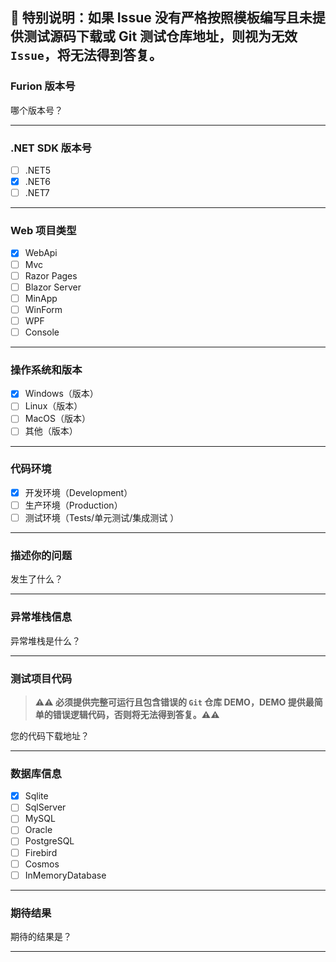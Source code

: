 ## 💢 特别说明：如果 Issue 没有严格按照模板编写且未提供测试源码下载或 Git 测试仓库地址，则视为无效 `Issue`，将无法得到答复。

### Furion 版本号

哪个版本号？

---

### .NET SDK 版本号

- [ ] .NET5
- [x] .NET6
- [ ] .NET7

---

### Web 项目类型

- [x] WebApi
- [ ] Mvc
- [ ] Razor Pages
- [ ] Blazor Server
- [ ] MinApp
- [ ] WinForm
- [ ] WPF
- [ ] Console

---

### 操作系统和版本

- [x] Windows（版本）
- [ ] Linux（版本）
- [ ] MacOS（版本）
- [ ] 其他（版本）

---

### 代码环境

- [x] 开发环境（Development）
- [ ] 生产环境（Production）
- [ ] 测试环境（Tests/单元测试/集成测试 ）

---

### 描述你的问题

发生了什么？

---

### 异常堆栈信息

异常堆栈是什么？

---

### 测试项目代码

> **⚠⚠ 必须提供完整可运行且包含错误的 `Git` 仓库 DEMO，DEMO 提供最简单的错误逻辑代码，否则将无法得到答复。⚠⚠**

您的代码下载地址？

---

### 数据库信息

- [x] Sqlite
- [ ] SqlServer
- [ ] MySQL
- [ ] Oracle
- [ ] PostgreSQL
- [ ] Firebird
- [ ] Cosmos
- [ ] InMemoryDatabase

---

### 期待结果

期待的结果是？

---

